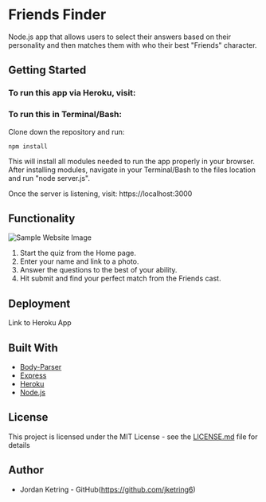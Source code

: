 # Friends Finder

Node.js app that allows users to select their answers based on their personality and then matches them with who their best "Friends" character.

## Getting Started

### To run this app via Heroku, visit: 

### To run this in Terminal/Bash:

Clone down the repository and run:

```
npm install
```

This will install all modules needed to run the app properly in your browser. After installing modules, navigate in your Terminal/Bash to the files location and run "node server.js".

Once the server is listening, visit: https://localhost:3000

## Functionality

![Sample Website Image](http://app/public/assets/images/friends_home.png)

1) Start the quiz from the Home page.
2) Enter your name and link to a photo.
3) Answer the questions to the best of your ability.
4) Hit submit and find your perfect match from the Friends cast.

## Deployment

Link to Heroku App

## Built With

* [Body-Parser](https://www.npmjs.com/package/body-parser)
* [Express](https://www.npmjs.com/package/express)
* [Heroku](https://www.heroku.com)
* [Node.js](https://nodejs.org/en/)

## License

This project is licensed under the MIT License - see the [LICENSE.md](LICENSE.md) file for details

## Author

* Jordan Ketring - GitHub(https://github.com/jketring6) 